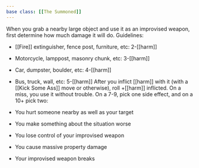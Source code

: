 ```yaml
---
base class: [[The Summoned]]
---
```

 When you grab a nearby large object and use it as an improvised weapon, first determine how much damage it will do. Guidelines:
 
- [[Fire]] extinguisher, fence post, furniture, etc:     2-[[harm]]

- Motorcycle, lamppost, masonry chunk, etc:     3-[[harm]]

- Car, dumpster, boulder, etc: 4-[[harm]]

- Bus, truck, wall, etc: 5-[[harm]]
After you inflict [[harm]] with it (with a [[Kick Some Ass]] move or otherwise), roll +[[harm]] inflicted. On a miss, you use it without trouble. On a 7-9, pick one side effect, and on a 10+ pick two:

- You hurt someone nearby as well as your target

- You make something about the situation worse

- You lose control of your improvised weapon

- You cause massive property damage

- Your improvised weapon breaks